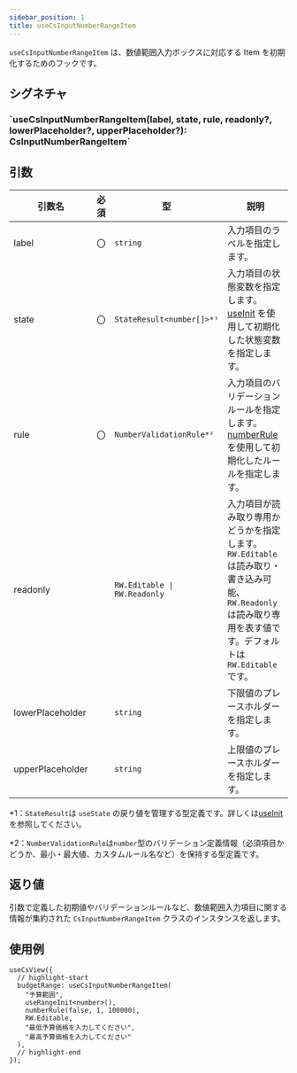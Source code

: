 ```yaml
---
sidebar_position: 1
title: useCsInputNumberRangeItem
---
```


`useCsInputNumberRangeItem` は、数値範囲入力ボックスに対応する Item を初期化するためのフックです。

## シグネチャ

<h3>`useCsInputNumberRangeItem(label, state, rule, readonly?, lowerPlaceholder?, upperPlaceholder?): CsInputNumberRangeItem`</h3>

## 引数

| 引数名           | 必須 | 型                           | 説明                                                                                                                                                              |
| ---------------- | ---- | ---------------------------- | ----------------------------------------------------------------------------------------------------------------------------------------------------------------- |
| label            | 〇   | `string`                     | 入力項目のラベルを指定します。                                                                                                                                    |
| state            | 〇   | `StateResult<number[]>*¹`    | 入力項目の状態変数を指定します。[useInit](../helper-function/useInit.md) を使用して初期化した状態変数を指定します。                                               |
| rule             | 〇   | `NumberValidationRule*²`     | 入力項目のバリデーションルールを指定します。[numberRule](../helper-function/numberRule.md)を使用して初期化したルールを指定します。                                |
| readonly         |      | `RW.Editable \| RW.Readonly` | 入力項目が読み取り専用かどうかを指定します。`RW.Editable` は読み取り・書き込み可能、`RW.Readonly`は読み取り専用を表す値です。デフォルトは `RW.Editable` です。 　 |
| lowerPlaceholder |      | `string`                     | 下限値のプレースホルダーを指定します。                                                                                                                            |
| upperPlaceholder |      | `string`                     | 上限値のプレースホルダーを指定します。                                                                                                                            |

\*1：`StateResult`は `useState` の戻り値を管理する型定義です。詳しくは[useInit](../helper-function/useInit.md)を参照してください。

\*2：`NumberValidationRule`は`number`型のバリデーション定義情報（必須項目かどうか、最小・最大値、カスタムルール名など）を保持する型定義です。

## 返り値

引数で定義した初期値やバリデーションルールなど、数値範囲入力項目に関する情報が集約された `CsInputNumberRangeItem` クラスのインスタンスを返します。

## 使用例

```tsx
useCsView({
  // highlight-start
  budgetRange: useCsInputNumberRangeItem(
    "予算範囲",
    useRangeInit<number>(),
    numberRule(false, 1, 100000),
    RW.Editable,
    "最低予算価格を入力してください",
    "最高予算価格を入力してください"
  ),
  // highlight-end
});
```
